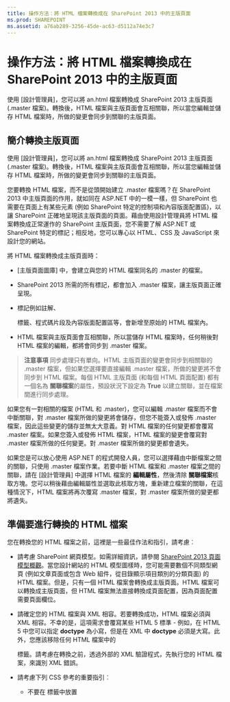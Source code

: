 ```yaml
---
title: 操作方法：將 HTML 檔案轉換成在 SharePoint 2013 中的主版頁面
ms.prod: SHAREPOINT
ms.assetid: a76ab289-3256-45de-ac63-d5112a74e3c7
---
```



# 操作方法：將 HTML 檔案轉換成在 SharePoint 2013 中的主版頁面
使用 [設計管理員]，您可以將 an.html 檔案轉換成 SharePoint 2013 主版頁面 (.master 檔案)。轉換後，HTML 檔案與主版頁面會互相關聯，所以當您編輯並儲存 HTML 檔案時，所做的變更會同步到關聯的主版頁面。
## 簡介轉換主版頁面
<a name="Introduction"> </a>

 使用 [設計管理員]，您可以將 an.html 檔案轉換成 SharePoint 2013 主版頁面 (.master 檔案)。轉換後，HTML 檔案與主版頁面會互相關聯，所以當您編輯並儲存 HTML 檔案時，所做的變更會同步到關聯的主版頁面。
  
    
    
您要轉換 HTML 檔案，而不是從頭開始建立 .master 檔案嗎？在 SharePoint 2013 中主版頁面的作用，就如同在 ASP.NET 中的一模一樣，但 SharePoint 也需要在頁面上有某些元素 (例如 SharePoint 特定的控制項和內容版面配置區)，以讓 SharePoint 正確地呈現該主版頁面的頁面。藉由使用設計管理員將 HTML 檔案轉換成正常運作的 SharePoint 主版頁面，您不需要了解 ASP.NET 或 SharePoint 特定的標記；相反地，您可以專心以 HTML、CSS 及 JavaScript 來設計您的網站。
  
    
    
將 HTML 檔案轉換成主版頁面時：
  
    
    

- [主版頁面圖庫] 中，會建立與您的 HTML 檔案同名的 .master 的檔案。
    
  
- SharePoint 2013 所需的所有標記，都會加入 .master 檔案，讓主版頁面正確呈現。
    
  
- 標記例如註解、 **<div>** 標籤、程式碼片段及內容版面配置區等，會新增至原始的 HTML 檔案內。
    
  
- HTML 檔案與主版頁面會互相關聯，所以當儲存 HTML 檔案時，任何稍後對 HTML 檔案的編輯，都將會同步到 .master 檔案。
    
  

> **注意事項**
> 同步處理只有單向。HTML 主版頁面的變更會同步到相關聯的 .master 檔案，但如果您選擇要直接編輯 .master 檔案，所做的變更將不會同步到 HTML 檔案。每個 HTML 主版頁面 (和每個 HTML 頁面配置) 都有一個名為 **關聯檔案**的屬性，預設狀況下設定為 **True** 以建立關聯，並在檔案間進行同步處理。
  
    
    

如果您有一對相關的檔案 (HTML 和 .master)，您可以編輯 .master 檔案而不會中斷關聯，對 .master 檔案所做的變更將會儲存，但您不能簽入或發佈 .master 檔案，因此這些變更的儲存並無太大意義。對 HTML 檔案的任何變更都會覆寫 .master 檔案。如果您簽入或發佈 HTML 檔案，HTML 檔案的變更會覆寫對 .master 檔案所做的任何變更。對 .master 檔案所做的變更都會遺失。
  
    
    
如果您是可以放心使用 ASP.NET 的程式開發人員，您可以選擇藉由中斷檔案之間的關聯，只使用 .master 檔案作業。若要中斷 HTML 檔案和 .master 檔案之間的關聯，請在 [設計管理員] 中選擇 HTML 檔案的 **編輯屬性**，然後清除 **關聯檔案**核取方塊。您可以稍後藉由編輯屬性並選取此核取方塊，重新建立檔案的關聯，在這種情況下，HTML 檔案將再次覆寫 .master 檔案，對 .master 檔案所做的變更都將遺失。
  
    
    

## 準備要進行轉換的 HTML 檔案
<a name="Prepare"> </a>

您在轉換您的 HTML 檔案之前，這裡是一些最佳作法和指引，請考慮︰
  
    
    

- 請考慮 SharePoint 網頁模型。如需詳細資訊，請參閱  [SharePoint 2013 頁面模型概觀](overview-of-the-sharepoint-2013-page-model.md)。當您設計網站的 HTML 模型圖樣時，您可能需要數個不同類型網頁 (例如文章頁面或包含 Web 組件，從目錄顯示項目類別的分類頁面) 的 HTML 檔案。但是，只有一個 HTML 檔案會轉換成主版頁面。HTML 檔案可以轉換成主版頁面，但 HTML 檔案無法直接轉換成頁面配置，因為頁面配置需要頁面欄位。
    
  
- 請確定您的 HTML 檔案與 XML 相容。若要轉換成功，HTML 檔案必須與 XML 相容。不幸的是，這項需求會覆寫某些 HTML 5 標準 - 例如，在 HTML 5 中您可以指定 **doctype** 為小寫，但是在 XML 中 **doctype** 必須是大寫。此外，您應該移除任何 HTML 檔案中的 **<form>** 標籤。請考慮在轉換之前，透過外部的 XML 驗證程式，先執行您的 HTML 檔案，來識別 XML 錯誤。
    
  
- 請考慮下列 CSS 參考的重要指引︰
    
  - 不要在 **<head>** 標籤中放置 **<style>** 區塊。轉換期間會移除這些樣式。相反地，從您的 HTML 檔案連結到外部 CSS 檔案。
    
  
  - 如果您使用網頁字型，新增  `ms-design-css-conversion="no"` 到 **<CSS link>** 標籤。
    
  
  - 小心將樣式套用至一般的 HTML 標籤，就像 **<body>**、 **<div>** 和 **< img>**。您 SharePoint 中的所有設計，包括功能區的資料，都在 **<body>** 標籤內。對於通常會套用到 **<body>** 標籤的樣式，您可以考慮將其改為套用到 **<div id="s4-bodyContainer">**，也就是 SharePoint 2013 用於頁面本文的標籤。此外，SharePoint 2013 使用許多影像，會受到任何套用到 **<img>** 標籤的樣式影響。
    
  
  - 因為會將類別套用到 **<ul>** 和 **<li>** 元素，所以許多瀏覽設計工具樣式會因此受到影響。但是，SharePoint 2013 會使用動態的瀏覽控制項，您可以從程式碼片段圖庫新增至您的主版頁面。SharePoint 2013 瀏覽控制項有您需要覆寫的預設套用的樣式。
    
  
- 請考慮這些可能與檔案命名有關的問題︰
    
  - 如果您有 Index.html 和 Index.htm，這些檔案會具有相同的 .master 檔案。
    
  
  - 如果您有 Design/Index.html 和 Design/SubDesign/Index.html，這些檔案都適用於轉換成各自獨立的個別 .master 檔案，但它們在「設計管理員」中的主版頁面清單中，會同時顯示為 Index.html。若要使它們清楚，按一下或選取每個檔案的 [省略] 按鈕，以查看完整的路徑。
    
  
- 如果您正在新增 JavaScript Widget，請確定 **<script>** 起始標籤都位於本身那一行。
    
  ```
  
<script>
(function( …

  ```


    不要將它們放在同一行，就像這樣。
    


  ```
  
<Script> (function( …
  ```

- JQuery 程式庫的參考 (外部參考) 應位於 **</head>** 標籤之前。
    
  

## 將 HTML 檔案轉換成主版頁面
<a name="Convert"> </a>

您將 HTML 檔案轉換之前，首先必須上載所有您設計的檔案，包括您的 HTML 檔案。如需詳細資訊，請參閱  [操作方法： 將網路磁碟機對應至 SharePoint 2013 主版頁面圖庫](how-to-map-a-network-drive-to-the-sharepoint-2013-master-page-gallery.md)。
  
    
    

### 將 HTML 檔案轉換成 .master 檔案


1. 瀏覽您發佈的網站。
    
  
2. 在頁面的右上角，選擇 **[設定]**，然後選擇 **[設計管理員]**。
    
  
3. 在 [設計管理員] 中，左邊的瀏覽窗格內，選擇 **[編輯主版頁面]**。
    
  
4. 選擇 **[將 HTML 檔案轉換為 SharePoint 的主版頁面]**。
    
  
5. 在 **[選取資產]** 對話方塊中，瀏覽並選取您想要轉換的 HTML 檔案。
    
    > **注意事項**
      > 當您上載您設計的檔案時，您應該將與某個單一設計相關的所有檔案，都放在 [主版頁面圖庫] 中它們自己的資料夾內。當您可將您的設計資料夾複製到對應的網路磁碟機中時，[主版頁面圖庫] 將會保留任何您所建立的資料夾結構。 
6. 選擇 **[插入]**。
    
    此時，SharePoint 2013 會將您的 HTML 檔案轉換成具有相同名稱的 .master 檔案。
    
    在 [設計管理員] 中，您的 HTML 檔案現在會出現 [狀態] 欄，顯示兩個可能的狀態的其中一個︰
    
  - 錯誤
    
  
  - **轉換成功**
    
  
7. 依循 [狀態] 欄中的連結以預覽檔案，並檢視任何關於主版頁面的錯誤或警告。
    
    錯誤
    
    如需有關如何解決錯誤和警告的詳細資訊，請參閱  [操作方法： 解決預覽在 SharePoint 2013 中的頁面時出現的錯誤與警告](how-to-resolve-errors-and-warnings-when-previewing-a-page-in-sharepoint-2013.md)。
    
    如需有關預覽不同頁面的主版頁面的詳細資訊，請參閱  [操作方法： 變更 SharePoint 2013 設計管理員中的預覽頁面](how-to-change-the-preview-page-in-sharepoint-2013-design-manager.md)。
    
    預覽網頁也會在右上角中包含 [程式碼片段] 的連結。此連結會開啟 [程式碼片段庫]，您可在其中開始以動態 SharePoint 控制項，來取代靜態或原型控制項。如需詳細資訊，請參閱  [SharePoint 2013 設計管理員片段 (英文)](sharepoint-2013-design-manager-snippets.md)。
    
  
8. 若要修正任何錯誤，使用 HTML 編輯器以直接在伺服器上，開啟並編輯對應的磁碟機中的 HTML 檔案。每次儲存 HTML 檔案時，任何變更都會同步到關聯的 .master 檔案。
    
  
9. 您的主版頁面預覽成功之後，您會看到 **<div>** 標籤加入到您的 HTML 檔案中。您可能要捲動頁面到底端以檢視 **<div>** 標籤。
    
    **<div>** 是主要的內容區塊。它位於名為 **ContentPlaceHolderMain** 的內容版面配置區內。在執行階段，當訪客瀏覽您的網站，並要求網頁時，此物件的內容版面配置區，會由頁面配置中的內容所填滿 (包含相符的內容區域中的內容)。您應該將 **<div>** 的位置放在您想要在主版頁面上頁面配置出現的地方。
    
    如果您的 HTML 檔案包含在網頁本文中的靜態或原型內容，現在您可開始移除 HTML 主版頁面中的靜態內容，並將這些樣式套用到 SharePoint 網頁模型的其他元素，例如頁面配置、頁面欄位控制項、程式碼片段，以及顯示範本。如需範例，請參閱  [操作方法： 在 SharePoint 2013 中建立頁面配置](how-to-create-a-page-layout-in-sharepoint-2013.md)。
    
  

## 瞭解轉換後的 HTML 檔案
<a name="Understand"> </a>

當您將 HTML 檔案轉換成主版頁面時，標記的行數會新增到您的 HTML 檔案中。您可以放心地忽略此標記，且當您在瀏覽器中檢視原始檔時，雖然此標記絕大部分不會出現在您網站的最終標記內，但是它卻是將您的 HTML 檔案轉換成 SharePoint 實際使用的 .master 檔案的關鍵。每次儲存 HTML 檔案的變更時，此 SharePoint 標記可對關聯的 .master 檔案，在背景進行相同的變更。
  
    
    
標記會新增包含 **<head>** 中和之前的標籤、程式碼片段和內容版面配置區。大部分的標記會括在註解標籤中︰每次儲存 HTML 檔案的變更時，轉換程序會剔除註解以使用其中的 ASP.NET 標記。
  
    
    

### 標記類型

下列是會加入到 HTML 檔案的標記類型之分解：
  
    
    

- **文件屬性** **<mso>** 標籤包含 SharePoint 中繼資料，包括檔案本身的相關資訊，以及成功轉換成 .master 檔案所需的某些屬性。
    
  ```HTML
  
<mso:CustomDocumentProperties>
<mso:HtmlDesignFromMaster msdt:dt="string"></mso:HtmlDesignFromMaster>
<mso:HtmlDesignStatusAndPreview msdt:dt="string">http://[server_name]/sites/PubSite/_catalogs/masterpage/[site_name]/index.html, Conversion successful.</mso:HtmlDesignStatusAndPreview>
<mso:ContentTypeId msdt:dt="string">0x0101000F1C8B9E0EB4BE489F09807B2C53288F0054AD6EF48B9F7B45A142F8173F171BD10003D357F861E29844953D5CAA1D4D8A3A0084F0F9C7FCB65541A59990D173DA60FA</mso:ContentTypeId>
<mso:HtmlDesignAssociated msdt:dt="string">1</mso:HtmlDesignAssociated>
<mso:HtmlDesignConversionSucceeded msdt:dt="string">True</mso:HtmlDesignConversionSucceeded>
</mso:CustomDocumentProperties>
  ```

- **SharePoint 命名空間登錄** **<SPM>** 標籤 ("SharePoint 標記") 提供一行以註冊SharePoint 命名空間。
    
  ```HTML
  
<!--SPM:<%@Register Tagprefix="SharePoint" Namespace="Microsoft.SharePoint.WebControls" Assembly="Microsoft.SharePoint, Version=15.0.0.0, Culture=neutral, PublicKeyToken=71e9bce111e9429c"%>-->
        <!--SPM:<%@Register Tagprefix="WebPartPages" Namespace="Microsoft.SharePoint.WebPartPages" Assembly="Microsoft.SharePoint, Version=15.0.0.0, Culture=neutral, PublicKeyToken=71e9bce111e9429c"%>-->
  ```

- **註解** **<CS>** 和 **<CE>** ("註解開頭" 和 "註解結尾") 標籤在轉換期間都會被忽略。這些標籤會協助您剖析標記行。
    
  ```HTML
  
<!--CS: Start Page Head Contents Snippet-->
…
<!--CE: End Page Head Contents Snippet-->

  <!--CS: Start Ribbon Snippet-->
…
<!--CE: End Ribbon Snippet-->

<!--CS: Start PlaceHolderMain Snippet-->
…
<!--CE: End PlaceHolderMain Snippet-->
  ```

- **程式碼片段** **<MS>** 和 **<ME>** ("標記開頭" 和 "標記結尾") 標籤用來代表 SharePoint 控制項或程式碼片段的開始和結束。程式碼片段是 SharePoint 控制項，可將 SharePoint 功能加入至您的頁面。您可以使用 [程式碼片段庫] 自行新增程式碼片段。如需詳細資訊，請參閱 [SharePoint 2013 設計管理員片段 (英文)](sharepoint-2013-design-manager-snippets.md)。
    
  ```HTML
  
<!--MS:<SharePoint:RobotsMetaTag runat="server">-->
        <!--ME:</SharePoint:RobotsMetaTag>-->
        <!--MS:<SharePoint:PageTitle runat="server">-->
            <!--MS:<asp:ContentPlaceHolder id="PlaceHolderPageTitle" runat="server">-->
                <!--MS:<SharePoint:ProjectProperty Property="Title" runat="server">-->
                <!--ME:</SharePoint:ProjectProperty>-->
            <!--ME:</asp:ContentPlaceHolder>-->
        <!--ME:</SharePoint:PageTitle>-->
        <!--MS:<SharePoint:StartScript runat="server">-->
        <!--ME:</SharePoint:StartScript>-->
        <!--MS:<SharePoint:CssLink runat="server" Version="15">-->
        <!--ME:</SharePoint:CssLink>-->
        <!--MS:<SharePoint:CacheManifestLink runat="server">-->
        <!--ME:</SharePoint:CacheManifestLink>-->
        <!--MS:<SharePoint:PageRenderMode runat="server" RenderModeType="Standard">-->
        <!--ME:</SharePoint:PageRenderMode>-->
        <!--MS:<SharePoint:ScriptLink language="javascript" name="core.js" OnDemand="true" runat="server" Localizable="false">-->
        <!--ME:</SharePoint:ScriptLink>-->
        <!--MS:<SharePoint:ScriptLink language="javascript" name="menu.js" OnDemand="true" runat="server" Localizable="false">-->
        <!--ME:</SharePoint:ScriptLink>-->
        <!--MS:<SharePoint:ScriptLink language="javascript" name="callout.js" OnDemand="true" runat="server" Localizable="false">-->
        <!--ME:</SharePoint:ScriptLink>-->
        <!--MS:<SharePoint:ScriptLink language="javascript" name="sharing.js" OnDemand="true" runat="server" Localizable="false">-->
        <!--ME:</SharePoint:ScriptLink>-->
        <!--MS:<SharePoint:ScriptLink language="javascript" name="suitelinks.js" OnDemand="true" runat="server" Localizable="false">-->
        <!--ME:</SharePoint:ScriptLink>-->
        <!--MS:<SharePoint:CustomJSUrl runat="server">-->
        <!--ME:</SharePoint:CustomJSUrl>-->
        <!--MS:<SharePoint:SoapDiscoveryLink runat="server">-->
        <!--ME:</SharePoint:SoapDiscoveryLink>-->
        <!--MS:<SharePoint:AjaxDelta id="DeltaPlaceHolderAdditionalPageHead" Container="false" runat="server">-->
            <!--MS:<asp:ContentPlaceHolder id="PlaceHolderAdditionalPageHead" runat="server">-->
            <!--ME:</asp:ContentPlaceHolder>-->
            <!--MS:<SharePoint:DelegateControl runat="server" ControlId="AdditionalPageHead" AllowMultipleControls="true">-->
            <!--ME:</SharePoint:DelegateControl>-->
            <!--MS:<asp:ContentPlaceHolder id="PlaceHolderBodyAreaClass" runat="server">-->
            <!--ME:</asp:ContentPlaceHolder>-->
        <!--ME:</SharePoint:AjaxDelta>-->
        <!--MS:<SharePoint:CssRegistration Name="Themable/corev15.css" runat="server">-->
        <!--ME:</SharePoint:CssRegistration>-->
        <!--MS:<SharePoint:AjaxDelta id="DeltaSPWebPartManager" runat="server">-->
            <!--MS:<WebPartPages:SPWebPartManager runat="server">-->
            <!--ME:</WebPartPages:SPWebPartManager>-->
        <!--ME:</SharePoint:AjaxDelta>-->
  ```

- **預覽區塊** **<PS>** 和 **<PE>** ("預覽開頭" 和 "預覽結尾") 標籤會環繞您不應該編輯的 (因為此區段只會影響設計階段預覽) HTML 程式碼區段。這些預覽區段是插入程式碼片段時 SharePoint 控制項的快照。預覽可以讓您使用用戶端的 HTML 編輯器，更有意義地作業 HTML 檔案。但是，在預覽中變更內容或樣式，對 (SharePoint 最後要使用的) .master 檔案沒有持續影響。若要設定程式碼片段的樣式，您必須以自己的自訂 CSS，識別並覆寫 SharePoint 樣式。
    
  ```HTML
  
<!--PS: Start of READ-ONLY PREVIEW (do not modify) -->
<div class="DefaultContentBlock" style="background:rgb(0, 114, 198); color:white; width:100%; padding:8px; height:64px; overflow:hidden;">The SharePoint ribbon will be here when your file is either previewed on or applied to your site.</div>
<!--PE: End of READ-ONLY PREVIEW -->
  ```

- **SharePoint ID** 在轉換期間加入您 HTML 檔案的程式碼片段 ( [頁首內容] 程式碼片段和 SharePoint 功能區) 具有相關聯的 SharePoint ID 或 SID (分別為 00 和 02)。這些 ID 可縮短程式碼片段，並讓網頁的 HTML 更容易閱讀。
    
  ```HTML
  
<!--SID:00 -->

<!--SID:02 {Ribbon}-->
  ```


### 已加入的程式碼片段

請務必了解關於加入到您 HTML 檔案的兩個程式碼片段。在轉換期間，會自動加入這些程式碼片段，但您不能從 [程式碼片段庫] 中新增。
  
    
    

- **功能區**要讓內容作者能夠在 SharePoint 網站上建立頁面和作者內容，您的主版頁面需要功能區和「套裝瀏覽」(SharePoint 2013 的新功能)。功能區包含在安全性調整程式碼片段中，因此當訪客瀏覽您的網站時，功能區只會顯示給已驗證的使用者，而不是匿名的使用者。您可以將功能區移動到頁面上不同的位置，或藉由覆寫預設的 CSS 類別，來設定功能區樣式，但我們不建議移動或重新調整包含在功能區內的元件 (如 [網站動作] 功能表) 順序。
    
  ```HTML
  
<!--MS:<SharePoint:SPSecurityTrimmedControl runat="server" AuthenticationRestrictions="AnonymousUsersOnly">-->
<!--MS:<wssucw:Welcome runat="server" EnableViewState="false">-->
<!--ME:</wssucw:Welcome>-->
<!--ME:</SharePoint:SPSecurityTrimmedControl>-->
  ```

- **ContentPlaceHolderMain** **<div id="s4-bodyContainer">** 標籤的底部，結尾 **</body>** 標籤前，轉換程序會插入名為 **PlaceHolderMain** 的內容版面配置區。在此程式碼片段內是黑色邊框的黃色 **<div>**，會出現在您的 HTML 編輯器的設計檢視中，或在 [設計管理員] 的伺服器端預覽中。
    
    這 **<div>** 代表您的頁面配置所指定的內容和頁面會去的地方的區域。您應將 **PlaceHolderMain** 程式碼片段移動到您的主版頁面內，將會由頁面配置填入的位置 - 該區域在您的網站設計的所有頁面中，並不是一律相同。
    


  ```HTML
  
<!--CS: Start PlaceHolderMain Snippet-->
                    <!--SPM:<%@Register Tagprefix="SharePoint" Namespace="Microsoft.SharePoint.WebControls" Assembly="Microsoft.SharePoint, Version=15.0.0.0, Culture=neutral, PublicKeyToken=71e9bce111e9429c"%>-->
                    <!--MS:<SharePoint:AjaxDelta ID="DeltaPlaceHolderMain" IsMainContent="true" runat="server">-->
                        <!--MS:<asp:ContentPlaceHolder ID="PlaceHolderMain" runat="server">-->
                            <div class="DefaultContentBlock" style="border:medium black solid; background:yellow; color:black; margin:20px; padding:10px;">
            This div, which you should delete, represents the content area that your Page Layouts and pages will fill. Design your Master Page around this content placeholder.
        
                            </div>
                        <!--ME:</asp:ContentPlaceHolder>-->
                    <!--ME:</SharePoint:AjaxDelta>-->
                    <!--CE: End PlaceHolderMain Snippet-->
  ```


## 範例
<a name="Reference"> </a>

下列的範例是在轉換成主版頁面之後，新增到 HTML 檔案的標記。
  
    
    

### 加入到 < head > 標籤的標記


```HTML

<head>
        <meta http-equiv="X-UA-Compatible" content="IE=10" />
        <!--CS: Start Page Head Contents Snippet-->
        <!--SPM:<%@Register Tagprefix="SharePoint" Namespace="Microsoft.SharePoint.WebControls" Assembly="Microsoft.SharePoint, Version=15.0.0.0, Culture=neutral, PublicKeyToken=71e9bce111e9429c"%>-->
        <!--SPM:<%@Register Tagprefix="WebPartPages" Namespace="Microsoft.SharePoint.WebPartPages" Assembly="Microsoft.SharePoint, Version=15.0.0.0, Culture=neutral, PublicKeyToken=71e9bce111e9429c"%>-->
        <!--SID:00 -->
        <meta name="GENERATOR" content="Microsoft SharePoint" />
        <meta http-equiv="Content-type" content="text/html; charset=utf-8" />
        <meta http-equiv="Expires" content="0" />
        <!--MS:<SharePoint:RobotsMetaTag runat="server">-->
        <!--ME:</SharePoint:RobotsMetaTag>-->
        <!--MS:<SharePoint:PageTitle runat="server">-->
            <!--MS:<asp:ContentPlaceHolder id="PlaceHolderPageTitle" runat="server">-->
                <!--MS:<SharePoint:ProjectProperty Property="Title" runat="server">-->
                <!--ME:</SharePoint:ProjectProperty>-->
            <!--ME:</asp:ContentPlaceHolder>-->
        <!--ME:</SharePoint:PageTitle>-->
        <!--MS:<SharePoint:StartScript runat="server">-->
        <!--ME:</SharePoint:StartScript>-->
        <!--MS:<SharePoint:CssLink runat="server" Version="15">-->
        <!--ME:</SharePoint:CssLink>-->
        <!--MS:<SharePoint:CacheManifestLink runat="server">-->
        <!--ME:</SharePoint:CacheManifestLink>-->
        <!--MS:<SharePoint:PageRenderMode runat="server" RenderModeType="Standard">-->
        <!--ME:</SharePoint:PageRenderMode>-->
        <!--MS:<SharePoint:ScriptLink language="javascript" name="core.js" OnDemand="true" runat="server" Localizable="false">-->
        <!--ME:</SharePoint:ScriptLink>-->
        <!--MS:<SharePoint:ScriptLink language="javascript" name="menu.js" OnDemand="true" runat="server" Localizable="false">-->
        <!--ME:</SharePoint:ScriptLink>-->
        <!--MS:<SharePoint:ScriptLink language="javascript" name="callout.js" OnDemand="true" runat="server" Localizable="false">-->
        <!--ME:</SharePoint:ScriptLink>-->
        <!--MS:<SharePoint:ScriptLink language="javascript" name="sharing.js" OnDemand="true" runat="server" Localizable="false">-->
        <!--ME:</SharePoint:ScriptLink>-->
        <!--MS:<SharePoint:ScriptLink language="javascript" name="suitelinks.js" OnDemand="true" runat="server" Localizable="false">-->
        <!--ME:</SharePoint:ScriptLink>-->
        <!--MS:<SharePoint:CustomJSUrl runat="server">-->
        <!--ME:</SharePoint:CustomJSUrl>-->
        <!--MS:<SharePoint:SoapDiscoveryLink runat="server">-->
        <!--ME:</SharePoint:SoapDiscoveryLink>-->
        <!--MS:<SharePoint:AjaxDelta id="DeltaPlaceHolderAdditionalPageHead" Container="false" runat="server">-->
            <!--MS:<asp:ContentPlaceHolder id="PlaceHolderAdditionalPageHead" runat="server">-->
            <!--ME:</asp:ContentPlaceHolder>-->
            <!--MS:<SharePoint:DelegateControl runat="server" ControlId="AdditionalPageHead" AllowMultipleControls="true">-->
            <!--ME:</SharePoint:DelegateControl>-->
            <!--MS:<asp:ContentPlaceHolder id="PlaceHolderBodyAreaClass" runat="server">-->
            <!--ME:</asp:ContentPlaceHolder>-->
        <!--ME:</SharePoint:AjaxDelta>-->
        <!--MS:<SharePoint:CssRegistration Name="Themable/corev15.css" runat="server">-->
        <!--ME:</SharePoint:CssRegistration>-->
        <!--MS:<SharePoint:AjaxDelta id="DeltaSPWebPartManager" runat="server">-->
            <!--MS:<WebPartPages:SPWebPartManager runat="server">-->
            <!--ME:</WebPartPages:SPWebPartManager>-->
        <!--ME:</SharePoint:AjaxDelta>-->
        <!--CE: End Page Head Contents Snippet-->
        <meta http-equiv="Content-Type" content="text/html; charset=utf-8" />
        <!--DC:Business Solutions-->
        <link rel="stylesheet" href="css/style.css" type="text/css" charset="utf-8" />
        <!--[if lte IE 7]>
  <link rel="stylesheet" href="css/ie.css" type="text/css" charset="utf-8"/> 
 <![endif]-->
        <!--[if gte mso 9]><xml>
<mso:CustomDocumentProperties>
<mso:HtmlDesignFromMaster msdt:dt="string"></mso:HtmlDesignFromMaster>
<mso:HtmlDesignStatusAndPreview msdt:dt="string">http://[server_name]/sites/PubSite/_catalogs/masterpage/[site_name]/index.html, Conversion successful.</mso:HtmlDesignStatusAndPreview>
<mso:ContentTypeId msdt:dt="string">0x0101000F1C8B9E0EB4BE489F09807B2C53288F0054AD6EF48B9F7B45A142F8173F171BD10003D357F861E29844953D5CAA1D4D8A3A0084F0F9C7FCB65541A59990D173DA60FA</mso:ContentTypeId>
<mso:HtmlDesignAssociated msdt:dt="string">1</mso:HtmlDesignAssociated>
<mso:HtmlDesignConversionSucceeded msdt:dt="string">True</mso:HtmlDesignConversionSucceeded>
</mso:CustomDocumentProperties>
</xml><![endif]-->
    </head>

```


### 加入到起始 <body> 標籤之後的標記


#### 功能區程式碼片段


```HTML

<!--CS: Start Ribbon Snippet-->
        <!--SPM:<%@Register Tagprefix="SharePoint" Namespace="Microsoft.SharePoint.WebControls" Assembly="Microsoft.SharePoint, Version=15.0.0.0, Culture=neutral, PublicKeyToken=71e9bce111e9429c"%>-->
        <!--SPM:<%@Register Tagprefix="wssucw" TagName="Welcome" Src="~/_controltemplates/15/Welcome.ascx"%>-->
        <!--MS:<SharePoint:SPSecurityTrimmedControl runat="server" HideFromSearchCrawler="true" EmitDiv="true">-->
            <div id="TurnOnAccessibility" style="display:none" class="s4-notdlg noindex">
                <a id="linkTurnOnAcc" href="#" class="ms-accessible ms-acc-button" onclick="SetIsAccessibilityFeatureEnabled(true);UpdateAccessibilityUI();document.getElementById('linkTurnOffAcc').focus();return false;">
                    <!--MS:<SharePoint:EncodedLiteral runat="server" text="&amp;lt;%$Resources:wss,master_turnonaccessibility%&amp;gt;" EncodeMethod="HtmlEncode">-->
                    <!--ME:</SharePoint:EncodedLiteral>-->
                </a>
            </div>
            <div id="TurnOffAccessibility" style="display:none" class="s4-notdlg noindex">
                <a id="linkTurnOffAcc" href="#" class="ms-accessible ms-acc-button" onclick="SetIsAccessibilityFeatureEnabled(false);UpdateAccessibilityUI();document.getElementById('linkTurnOnAcc').focus();return false;">
                    <!--MS:<SharePoint:EncodedLiteral runat="server" text="&amp;lt;%$Resources:wss,master_turnoffaccessibility%&amp;gt;" EncodeMethod="HtmlEncode">-->
                    <!--ME:</SharePoint:EncodedLiteral>-->
                </a>
            </div>
        <!--ME:</SharePoint:SPSecurityTrimmedControl>-->
        <div id="ms-designer-ribbon">
            <!--SID:02 {Ribbon}-->
            <!--PS: Start of READ-ONLY PREVIEW (do not modify) --><div class="DefaultContentBlock" style="background:rgb(0, 114, 198); color:white; width:100%; padding:8px; height:64px; overflow:hidden;">The SharePoint ribbon will be here when your file is either previewed on or applied to your site.</div><!--PE: End of READ-ONLY PREVIEW -->
        </div>
        <!--MS:<SharePoint:SPSecurityTrimmedControl runat="server" AuthenticationRestrictions="AnonymousUsersOnly">-->
            <!--MS:<wssucw:Welcome runat="server" EnableViewState="false">-->
            <!--ME:</wssucw:Welcome>-->
        <!--ME:</SharePoint:SPSecurityTrimmedControl>-->
        <!--CE: End Ribbon Snippet-->

```


#### 兩個 SharePoint < div > 標籤


```HTML

<div id="s4-workspace">
            <div id="s4-bodyContainer">

```


### 加入到結尾 </body> 標籤和兩個結尾 </div> 之前的標記


```HTML

<div data-name="ContentPlaceHolderMain">
                    <!--CS: Start PlaceHolderMain Snippet-->
                    <!--SPM:<%@Register Tagprefix="SharePoint" Namespace="Microsoft.SharePoint.WebControls" Assembly="Microsoft.SharePoint, Version=15.0.0.0, Culture=neutral, PublicKeyToken=71e9bce111e9429c"%>-->
                    <!--MS:<SharePoint:AjaxDelta ID="DeltaPlaceHolderMain" IsMainContent="true" runat="server">-->
                        <!--MS:<asp:ContentPlaceHolder ID="PlaceHolderMain" runat="server">-->
                            <div class="DefaultContentBlock" style="border:medium black solid; background:yellow; color:black; margin:20px; padding:10px;">
            This div, which you should delete, represents the content area that your Page Layouts and pages will fill. Design your Master Page around this content placeholder.
        
                            </div>
                        <!--ME:</asp:ContentPlaceHolder>-->
                    <!--ME:</SharePoint:AjaxDelta>-->
                    <!--CE: End PlaceHolderMain Snippet-->
                </div>

```


## 其他資源
<a name="Additional"> </a>


-  [設計管理員的概觀 in SharePoint 2013](overview-of-design-manager-in-sharepoint-2013.md)
    
  
-  [操作方法： 在 SharePoint 2013 中建立頁面配置](how-to-create-a-page-layout-in-sharepoint-2013.md)
    
  
-  [SharePoint 2013 設計管理員片段 (英文)](sharepoint-2013-design-manager-snippets.md)
    
  

